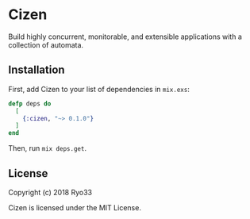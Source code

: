 # Cizen

Build highly concurrent, monitorable, and extensible applications
with a collection of automata.

## Installation

First, add Cizen to your list of dependencies in `mix.exs`:

```elixir
defp deps do
  [
    {:cizen, "~> 0.1.0"}
  ]
end
```

Then, run `mix deps.get`.

## License

Copyright (c) 2018 Ryo33

Cizen is licensed under the MIT License.


